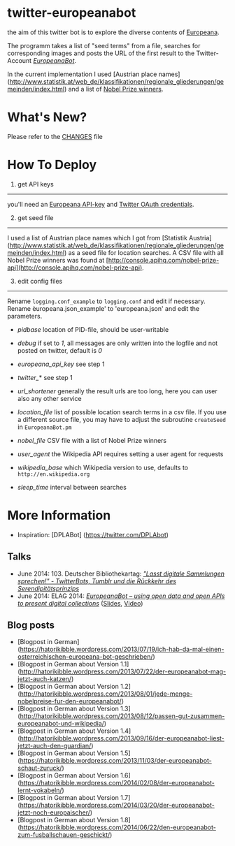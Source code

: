 twitter-europeanabot
====================

the aim of this twitter bot is to explore the diverse contents of [Europeana](http://www.europeana.eu).

The programm takes a list of "seed terms" from a file, searches for corresponding images and posts the URL of the first result to the Twitter-Account [*EuropeanaBot*](http://www.twitter.com/EuropeanaBot).

In the current implementation I used [Austrian place names] (http://www.statistik.at/web_de/klassifikationen/regionale_gliederungen/gemeinden/index.html) and a list of [Nobel Prize winners](http://console.apihq.com/nobel-prize-api).

What's New?
===========

Please refer to the [CHANGES](CHANGES.md) file

How To Deploy
=============

1) get API keys
---------------

you'll need an [Europeana API-key](http://www.europeana.eu/portal/api/registration.html) and [Twitter OAuth credentials](https://dev.twitter.com/docs/auth/oauth/faq).

2) get seed file
----------------

I used a list of Austrian place names which I got from [Statistik Austria] (http://www.statistik.at/web_de/klassifikationen/regionale_gliederungen/gemeinden/index.html) as a seed file for location searches.
A CSV file with all Nobel Prize winners was found at [http://console.apihq.com/nobel-prize-api](http://console.apihq.com/nobel-prize-api).

3) edit config files
--------------------

Rename `logging.conf_example` to `logging.conf` and edit if necessary. Rename èuropeana.json_example' to 'europeana.json' and edit the parameters.

* *pidbase*
    location of PID-file, should be user-writable

* *debug*
    if set to *1*, all messages are only written into the logfile and not
    posted on twitter, default is *0*
    
* *europeana_api_key*
    see step 1

* *twitter_**
    see step 1

* *url_shortener*
   generally the result urls are too long, here you can user also any other service

* *location_file*
    list of possible location search terms in a csv file. If you use a different source file, you may have to adjust the subroutine `createSeed` in `EuropeanaBot.pm`

* *nobel_file*
    CSV file with a list of Nobel Prize winners

* *user_agent*
    the Wikipedia API requires setting a user agent for requests
    
* *wikipedia_base*
    which Wikipedia version to use, defaults to `http://en.wikipedia.org`

* *sleep_time*
    interval between searches

More Information
==================

* Inspiration: [DPLABot] (https://twitter.com/DPLAbot)

Talks
-----

* June 2014: 103. Deutscher Bibliothekartag: [*"Lasst digitale Sammlungen sprechen!" - TwitterBots, Tumblr und die Rückkehr des Serendipitätsprinzips*](http://www.opus-bayern.de/bib-info/volltexte/2014/1552/)
* June 2014: ELAG 2014: [*EuropeanaBot – using open data and open APIs to present digital collections*](http://elag2014.org/programme/elag-workshops-list-page/12-6/) ([Slides](http://www.slideshare.net/hatorikibble/elag-mayr-europeanabot1), [Video](https://www.youtube.com/watch?v=l_i-_2YEpT0))

Blog posts
-----------

* [Blogpost in German] (https://hatorikibble.wordpress.com/2013/07/19/ich-hab-da-mal-einen-osterreichischen-europeana-bot-geschrieben/)
* [Blogpost in German about Version 1.1] (http://hatorikibble.wordpress.com/2013/07/22/der-europeanabot-mag-jetzt-auch-katzen/)
* [Blogpost in German about Version 1.2] (http://hatorikibble.wordpress.com/2013/08/01/jede-menge-nobelpreise-fur-den-europeanabot/)
* [Blogpost in German about Version 1.3] (http://hatorikibble.wordpress.com/2013/08/12/passen-gut-zusammen-europeanabot-und-wikipedia/)
* [Blogpost in German about Version 1.4] (http://hatorikibble.wordpress.com/2013/09/16/der-europeanabot-liest-jetzt-auch-den-guardian/)
* [Blogpost in German about Version 1.5] (https://hatorikibble.wordpress.com/2013/11/03/der-europeanabot-schaut-zuruck/)
* [Blogpost in German about Version 1.6] (https://hatorikibble.wordpress.com/2014/02/08/der-europeanabot-lernt-vokabeln/)
* [Blogpost in German about Version 1.7] (https://hatorikibble.wordpress.com/2014/03/20/der-europeanabot-jetzt-noch-europaischer/)
* [Blogpost in German about Version 1.8] (https://hatorikibble.wordpress.com/2014/06/22/den-europeanabot-zum-fusballschauen-geschickt/)
